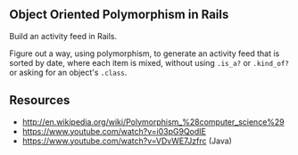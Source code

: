 ## Object Oriented Polymorphism in Rails

Build an activity feed in Rails.

Figure out a way, using polymorphism, to generate an activity feed that is sorted by date, where each item is mixed, without using `.is_a?` or `.kind_of?` or asking for an object's `.class`.

## Resources

* http://en.wikipedia.org/wiki/Polymorphism_%28computer_science%29
* https://www.youtube.com/watch?v=i03pG9QodIE
* https://www.youtube.com/watch?v=VDvWE7Jzfrc (Java)
